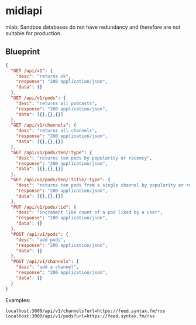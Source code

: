 # midiapi

mlab: Sandbox databases do not have redundancy and therefore are not suitable for production.

## Blueprint 
```json
{
  "GET /api/v1": {
    "desc": "returns ok",
    "response": "200 application/json",
    "data": {}
  },
  "GET /api/v1/pods": {
    "desc": "returns all podcasts",
    "response": "200 application/json",
    "data": [{},{},{}]
  },
  "GET /api/v1/channels": {
    "desc": "returns all channels",
    "response": "200 application/json",
    "data": [{},{},{}]
  },
  "GET /api/v1/pods/ten/:type": {
    "desc": "returns ten pods by popularity or recency",
    "response": "200 application/json",
    "data": [{},{},{}]
  },
  "GET /api/v1/pods/ten/:title/:type": {
    "desc": "returns ten pods from a single channel by popularity or recency",
    "response": "200 application/json",
    "data": [{},{},{}]
  },
  "PUT /api/v1/pods/:id": {
    "desc": "increment like count of a pod liked by a user",
    "response": "200 application/json",
    "data": {}
  },
  "POST /api/v1/pods": {
    "desc": "add pods",
    "response": "200 application/json",
    "data": {}
  },
  "POST /api/v1/channels": {
    "desc": "add a channel",
    "response": "200 application/json",
    "data": {}
  }
}
```

Examples: 

    localhost:3000/api/v1/channels?url=https://feed.syntax.fm/rss
    localhost:3000/api/v1/pods?url=https://feed.syntax.fm/rss